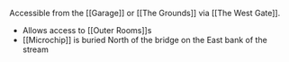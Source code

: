 Accessible from the [[Garage]] or [[The Grounds]] via [[The West Gate]].

- Allows access to [[Outer Rooms]]s
- [[Microchip]] is buried North of the bridge on the East bank of the stream